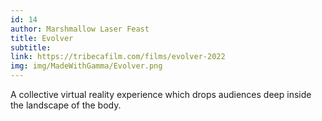 ```yaml
---
id: 14
author: Marshmallow Laser Feast
title: Evolver
subtitle:
link: https://tribecafilm.com/films/evolver-2022
img: img/MadeWithGamma/Evolver.png
---
```

A collective virtual reality experience which drops audiences deep inside the landscape of the body.